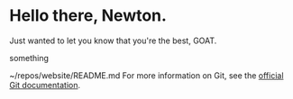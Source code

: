 
# Hello there, Newton. 
Just wanted to let you know that you're the best, GOAT.



something

























~/repos/website/README.md
 For more information on Git, see the
[official Git documentation](https://git-scm.com/).
